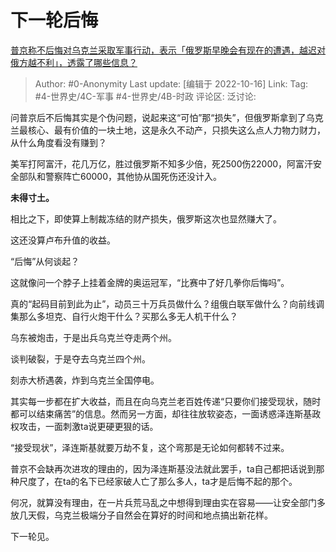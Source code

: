 # 下一轮后悔
[普京称不后悔对乌克兰采取军事行动，表示「俄罗斯早晚会有现在的遭遇，越迟对俄方越不利」，透露了哪些信息？](https://www.zhihu.com/question/559603495/answer/2717391948)

> Author: #0-Anonymity
> Last update: [编辑于 2022-10-16]
> Link:
> Tag: #4-世界史/4C-军事 #4-世界史/4B-时政
> 评论区:
> 泛讨论:

问普京后不后悔其实是个伪问题，说起来这“可怕”那“损失”，但俄罗斯拿到了乌克兰最核心、最有价值的一块土地，这是永久不动产，只损失这么点人力物力财力，从什么角度看没有赚到？

美军打阿富汗，花几万亿，胜过俄罗斯不知多少倍，死2500伤22000，阿富汗安全部队和警察阵亡60000，其他协从国死伤还没计入。

**未得寸土。**

相比之下，即使算上制裁冻结的财产损失，俄罗斯这次也显然赚大了。

这还没算卢布升值的收益。

“后悔”从何谈起？

这就像问一个脖子上挂着金牌的奥运冠军，“比赛中了好几拳你后悔吗”。

真的“起码目前到此为止”，动员三十万兵员做什么？组俄白联军做什么？向前线调集那么多坦克、自行火炮干什么？买那么多无人机干什么？

乌东被炮击，于是出兵乌克兰夺走两个州。

谈判破裂，于是夺去乌克兰四个州。

刻赤大桥遇袭，炸到乌克兰全国停电。

其实每一步都在扩大收益，而且在向乌克兰老百姓传递“只要你们接受现状，随时都可以结束痛苦”的信息。然而另一方面，却往往放软姿态，一面诱惑泽连斯基政权攻击，一面刺激ta说更硬更狠的话。

“接受现状”，泽连斯基就要万劫不复，这个弯那是无论如何都转不过来。

普京不会缺再次进攻的理由的，因为泽连斯基没法就此罢手，ta自己都把话说到那种尺度了，在ta的名下已经家破人亡了那么多人，ta才是后悔不起的那个。

何况，就算没有理由，在一片兵荒马乱之中想得到理由实在容易——让安全部门多放几天假，乌克兰极端分子自然会在算好的时间和地点搞出新花样。

下一轮见。
